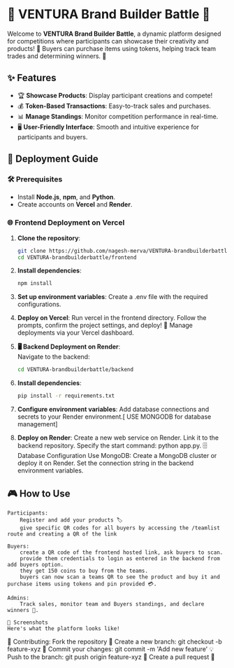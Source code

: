 # 🚀 VENTURA Brand Builder Battle 🎨

Welcome to **VENTURA Brand Builder Battle**, a dynamic platform designed for competitions where participants can showcase their creativity and products! 🌟 Buyers can purchase items using tokens, helping track team trades and determining winners. 🎯

## ✨ Features
- 🏆 **Showcase Products**: Display participant creations and compete!
- 💰 **Token-Based Transactions**: Easy-to-track sales and purchases.
- 📊 **Manage Standings**: Monitor competition performance in real-time.
- 🖥️ **User-Friendly Interface**: Smooth and intuitive experience for participants and buyers.

## 🚀 Deployment Guide

### 🛠️ Prerequisites
- Install **Node.js**, **npm**, and **Python**.
- Create accounts on **Vercel** and **Render**.

### 🌐 Frontend Deployment on Vercel

1. **Clone the repository**:
   ```bash
   git clone https://github.com/nagesh-merva/VENTURA-brandbuilderbattle.git
   cd VENTURA-brandbuilderbattle/frontend

2. **Install dependencies**:
    ```bash
    npm install

3. **Set up environment variables**:
    Create a .env file with the required configurations.

4. **Deploy on Vercel**:
    Run vercel in the frontend directory.
    Follow the prompts, confirm the project settings, and deploy! 🎉
    Manage deployments via your Vercel dashboard.

5. **🖥️ Backend Deployment on Render**:    
    Navigate to the backend:
    ```bash
    cd VENTURA-brandbuilderbattle/backend

6. **Install dependencies**:
    ```bash
    pip install -r requirements.txt

7. **Configure environment variables**:
    Add database connections and secrets to your Render environment.[ USE MONGODB for database management]

6. **Deploy on Render**:
    Create a new web service on Render.
    Link it to the backend repository.
    Specify the start command: python app.py.
    🗄️ Database Configuration
    Use MongoDB: Create a MongoDB cluster or deploy it on Render.
    Set the connection string in the backend environment variables.

## 🎮 How to Use
    Participants: 
        Register and add your products 🏷️
        give specific QR codes for all buyers by accessing the /teamlist route and creating a QR of the link

    Buyers: 
        create a QR code of the frontend hosted link, ask buyers to scan.
        provide them credentials to login as entered in the backend from add buyers option.
        they get 150 coins to buy from the teams.
        buyers can now scan a teams QR to see the product and buy it and purchase items using tokens and pin provided 💳.

    Admins: 
        Track sales, monitor team and Buyers standings, and declare winners 🏅.

    📸 Screenshots
    Here's what the platform looks like! 


🤝 Contributing:
    Fork the repository 📂
    Create a new branch: git checkout -b feature-xyz 🌿
    Commit your changes: git commit -m 'Add new feature' 💡
    Push to the branch: git push origin feature-xyz 🚀
    Create a pull request 🔄


